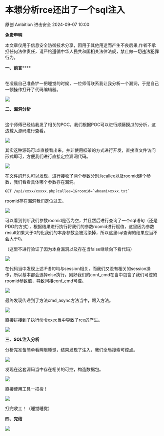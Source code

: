 #  本想分析rce还出了一个sql注入   
原创 Ambition  进击安全   2024-09-07 10:00  
  
**免责申明**  
  
本文章仅用于信息安全防御技术分享，因用于其他用途而产生不良后果,作者不承担任何法律责任，请严格遵循中华人民共和国相关法律法规，禁止做一切违法犯罪行为。  
  
  
**一、前言******  
  
      
在凌晨自己准备铲一把睡觉的时候，一位师傅联系我让我分析一个漏洞，于是自己一顿操作打开了代码编辑器。  
  
![](https://mmbiz.qpic.cn/sz_mmbiz_png/ZRKuxIKRyhWDvJHtaSaoSI1XH5x83QysEhpU4clvCCrBHaTicmibcBPYS4ECVzPwW0scQC4BIB9icqU0OYKYa8yhw/640?wx_fmt=png&from=appmsg "")  
  
**二、漏洞分析**  
  
      
这个师傅已经给我发了相关的POC，我们根据POC可以进行顺藤摸瓜的分析，这边载入源码进行查看。  
  
![](https://mmbiz.qpic.cn/sz_mmbiz_png/ZRKuxIKRyhWDvJHtaSaoSI1XH5x83QysKYAA1hNGnmEr9nsJnrjRGDAUF5cEqWZxj0hJymK4UZH4SP9ibennTGw/640?wx_fmt=png&from=appmsg "")  
  
其实这种源码可以i直接看出来，并非使用框架的方式进行开发，直接直文件访问形式即可，方便我们进行直接定位漏洞代码。  
  
![](https://mmbiz.qpic.cn/sz_mmbiz_png/ZRKuxIKRyhWDvJHtaSaoSI1XH5x83Qys0p4y35G5S9ibCsia5F1F2Y0gUntoG09mexEgOGAAKTwgticNa7Z0JjhNw/640?wx_fmt=png&from=appmsg "")  
  
在文件的开头可以发现，进行接收了两个参数分别为callee以及roomid连个参数，我们看看具体哪个参数存在漏洞。  
  
```
GET /api/xxxx/xxxxx.php?callee=1&roomid=`whoami>xxxx.txt`
```  
  
  
roomid存在漏洞我们定位过去。  
  
![](https://mmbiz.qpic.cn/sz_mmbiz_png/ZRKuxIKRyhWDvJHtaSaoSI1XH5x83Qys3w0oDw7hWa84nBbUa28HlgbsInnDAiaWcFRPGS0BqgRVzN6jVGCzxFA/640?wx_fmt=png&from=appmsg "")  
  
可以看到判断我们参数roomid是否为空，并且然后进行查询了一个sql语句（还是PDO的方式），根据结果进行执行将我们的参数roomid进行赋值，这里因为参数result如果大于0的化我们的本身参数会被污染掉，所以这里sql查询的结果应当不会大于0。  
  
（这里不进行验证了因为本身漏洞以及存在当false继续向下看代码）  
  
![](https://mmbiz.qpic.cn/sz_mmbiz_png/ZRKuxIKRyhWDvJHtaSaoSI1XH5x83Qys3L1z9J3ia4a7whUzBrRDTveOgLSP5O9UHVd9BwtCuXn4ficSQs4jibjAA/640?wx_fmt=png&from=appmsg "")  
  
在代码当中发现上述IF语句均与session相关，而我们又没有相关的session操作，所以基本都会选择else执行，刚好我们的conf_cmd在当中包含了我们可控的roomid参数值，导致间接conf_cmd可控。  
  
![](https://mmbiz.qpic.cn/sz_mmbiz_png/ZRKuxIKRyhWDvJHtaSaoSI1XH5x83QysNKqRsiasiaEokQbkpxUMTwtoAFn6S0yaicy6cC9xQ1TwkTT1L60VelaeA/640?wx_fmt=png&from=appmsg "")  
  
最终发现传递到了方法cmd_async方法当中，跟入方法。  
  
![](https://mmbiz.qpic.cn/sz_mmbiz_png/ZRKuxIKRyhWDvJHtaSaoSI1XH5x83QysAaPMKhibse5ObBhOzogiaOswORicc2Fz4s512pOAtwyBD4Cg099bnsiavQ/640?wx_fmt=png&from=appmsg "")  
  
直接拼接到了执行命令exec当中导致了rce的产生。  
  
![](https://mmbiz.qpic.cn/sz_mmbiz_png/ZRKuxIKRyhWDvJHtaSaoSI1XH5x83QysAyPn8g4IWGTsvoLn8O2Diba3IN8STDMGaJKzJBJLaRvRdMoBnFlFnVw/640?wx_fmt=png&from=appmsg "")  
  
**三、SQL注入分析**  
  
分析完准备简单看两眼睡觉，结果发现了注入，我们全局搜索可控点。  
  
![](https://mmbiz.qpic.cn/sz_mmbiz_png/ZRKuxIKRyhWDvJHtaSaoSI1XH5x83QysC5eUj1PECfq79rGk4T4LFEwVia5p0dCSstOayhAqKbFickicicCtnZcLicQ/640?wx_fmt=png&from=appmsg "")  
  
发现在这套源码当中存在相关的可控，构造数据包。  
  
![](https://mmbiz.qpic.cn/sz_mmbiz_png/ZRKuxIKRyhWDvJHtaSaoSI1XH5x83QysqMoe7Evw3uRqyMqdHdUmpWNUXoZq8BbVq6iaLAGFNJibbnDziaQ7oxMQw/640?wx_fmt=png&from=appmsg "")  
  
直接使用工具一把梭！  
  
![](https://mmbiz.qpic.cn/sz_mmbiz_png/ZRKuxIKRyhWDvJHtaSaoSI1XH5x83QysgMTSKlDd0icdHXOxCNVbFpARdThXXb0UBOgIxEQYn3eZUFIzlXCpicDw/640?wx_fmt=png&from=appmsg "")  
  
打完收工！（睡觉睡觉）  
  
**四、完结**  
  
![](https://mmbiz.qpic.cn/sz_mmbiz_jpg/ZRKuxIKRyhXhuxbCGecu4ibia3kSXD8ePQHrSvPSNtC7PmjzQwR88Hu0LpuXdQzamKBCPAXX82anLS8f0FF3LzzQ/640?wx_fmt=jpeg "")  
  
  
